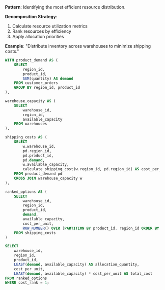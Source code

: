 **Pattern**: Identifying the most efficient resource distribution.

**Decomposition Strategy**:

1. Calculate resource utilization metrics
2. Rank resources by efficiency
3. Apply allocation priorities

**Example**: "Distribute inventory across warehouses to minimize shipping costs."

```SQL
WITH product_demand AS (
    SELECT
        region_id,
        product_id,
        SUM(quantity) AS demand
    FROM customer_orders
    GROUP BY region_id, product_id
),

warehouse_capacity AS (
    SELECT
        warehouse_id,
        region_id,
        available_capacity
    FROM warehouses
),

shipping_costs AS (
    SELECT
        w.warehouse_id,
        pd.region_id,
        pd.product_id,
        pd.demand,
        w.available_capacity,
        calculate_shipping_cost(w.region_id, pd.region_id) AS cost_per_unit
    FROM product_demand pd
    CROSS JOIN warehouse_capacity w
),

ranked_options AS (
    SELECT
        warehouse_id,
        region_id,
        product_id,
        demand,
        available_capacity,
        cost_per_unit,
        ROW_NUMBER() OVER (PARTITION BY product_id, region_id ORDER BY cost_per_unit) AS cost_rank
    FROM shipping_costs
)

SELECT
    warehouse_id,
    region_id,
    product_id,
    LEAST(demand, available_capacity) AS allocation_quantity,
    cost_per_unit,
    LEAST(demand, available_capacity) * cost_per_unit AS total_cost
FROM ranked_options
WHERE cost_rank = 1;
```